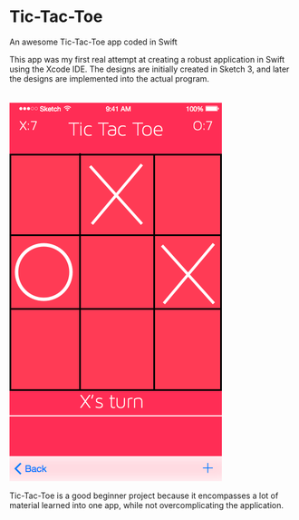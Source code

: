 # Tic-Tac-Toe
An awesome Tic-Tac-Toe app coded in Swift

This app was my first real attempt at creating a robust application in Swift using the Xcode IDE.
The designs are initially created in Sketch 3, and later the designs are implemented into the actual program.
</br></br></br>
<img src="https://raw.githubusercontent.com/tjosan007/Tic-Tac-Toe/master/Designs/iPhone%206.png">

Tic-Tac-Toe is a good beginner project because it encompasses a lot of material learned into one app, while not overcomplicating the application.
